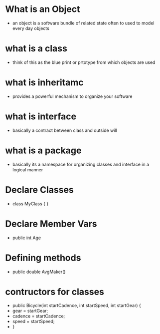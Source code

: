 # What is an Object
* an object is a software bundle of related state often to used to model every day objects

# what is a class
* think of this as the blue print or prtotype from which objects are used 

# what is inheritamc
* provides a powerful mechanism to organize your software 

# what is interface
* basically a contract between class and outside will 

# what is a package
* basically its a namespace for organizing classes and interface in a logical manner


# Declare Classes 
* class MyClass { }

# Declare Member Vars
* public int Age

# Defining methods
* public double AvgMaker()

# contructors for classes 
* public Bicycle(int startCadence, int startSpeed, int startGear) {
*    gear = startGear;
*    cadence = startCadence;
*    speed = startSpeed;
* }



